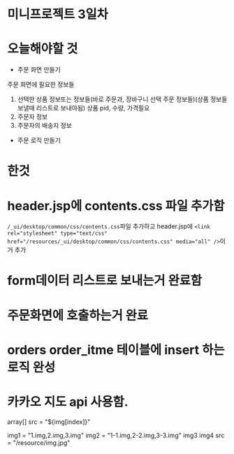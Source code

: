 # 미니프로젝트 3일차
# 오늘해야할 것
- 주문 화면 만들기

주문 화면에 필요한 정보들
1. 선택한 상품 정보또는 정보들(바로 주문과, 장바구니 선택 주문 정보들)(상품 정보들 보낼때 리스트로 보내야됨)
    상품 pid, 수량, 가격필요
2. 주문자 정보
3. 주문자의 배송지 정보
- 주문 로직 만들기

# 한것

# header.jsp에 contents.css 파일 추가함
`/_ui/desktop/common/css/contents.css`파일 추가하고 header.jsp에 `<link rel="stylesheet" type="text/css" href="/resources/_ui/desktop/common/css/contents.css" media="all" />`이거 추가

# form데이터 리스트로 보내는거 완료함

# 주문화면에 호출하는거 완료

# orders order_itme 테이블에 insert 하는 로직 완성

# 카카오 지도 api 사용함.

array[]
src = "${img[index]}"


img1 = "1.img,2.img,3.img"
img2 = "1-1.img,2-2.img,3-3.img"
img3
img4
src = "/resource/img.jpg"